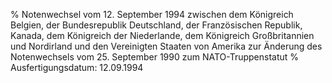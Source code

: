 % Notenwechsel vom 12. September 1994 zwischen dem Königreich Belgien, der Bundesrepublik Deutschland, der Französischen Republik, Kanada, dem Königreich der Niederlande, dem Königreich Großbritannien und Nordirland und den Vereinigten Staaten von Amerika zur Änderung des Notenwechsels vom 25. September 1990 zum NATO-Truppenstatut
% Ausfertigungsdatum: 12.09.1994
 